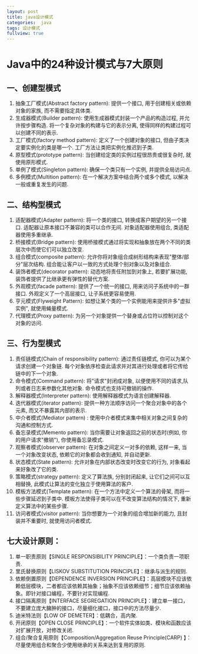 ```yaml
---
layout: post
title: java设计模式
categories:  java
tags: 设计模式
fullview: true
---
```


# Java中的24种设计模式与7大原则
## 一、创建型模式
1. 抽象工厂模式(Abstract factory pattern): 提供一个接口, 用于创建相关或依赖对象的家族, 而不需要指定具体类.
2. 生成器模式(Builder pattern): 使用生成器模式封装一个产品的构造过程, 并允许按步骤构造. 将一个复杂对象的构建与它的表示分离, 使得同样的构建过程可以创建不同的表示.
3. 工厂模式(factory method pattern): 定义了一个创建对象的接口, 但由子类决定要实例化的类是哪一个. 工厂方法让类把实例化推迟到子类.
4. 原型模式(prototype pattern): 当创建给定类的实例过程很昂贵或很复杂时, 就使用原形模式.
5. 单例了模式(Singleton pattern): 确保一个类只有一个实例, 并提供全局访问点.
6. 多例模式(Multition pattern): 在一个解决方案中结合两个或多个模式, 以解决一般或重复发生的问题.

## 二、结构型模式
1. 适配器模式(Adapter pattern): 将一个类的接口, 转换成客户期望的另一个接口. 适配器让原本接口不兼容的类可以合作无间. 对象适配器使用组合, 类适配器使用多重继承.
2. 桥接模式(Bridge pattern): 使用桥接模式通过将实现和抽象放在两个不同的类层次中而使它们可以独立改变.
3. 组合模式(composite pattern): 允许你将对象组合成树形结构来表现"整体/部分"层次结构. 组合能让客户以一致的方式处理个别对象以及对象组合.
4. 装饰者模式(decorator pattern): 动态地将责任附加到对象上, 若要扩展功能, 装饰者提供了比继承更有弹性的替代方案.
5. 外观模式(facade pattern): 提供了一个统一的接口, 用来访问子系统中的一群接口. 外观定义了一个高层接口, 让子系统更容易使用.
6. 亨元模式(Flyweight Pattern): 如想让某个类的一个实例能用来提供许多"虚拟实例", 就使用蝇量模式.
7. 代理模式(Proxy pattern): 为另一个对象提供一个替身或占位符以控制对这个对象的访问.

## 三、行为型模式
1. 责任链模式(Chain of responsibility pattern): 通过责任链模式, 你可以为某个请求创建一个对象链. 每个对象依序检查此请求并对其进行处理或者将它传给链中的下一个对象.
2. 命令模式(Command pattern): 将"请求"封闭成对象, 以便使用不同的请求,队列或者日志来参数化其他对象. 命令模式也支持可撤销的操作.
3. 解释器模式(Interpreter pattern): 使用解释器模式为语言创建解释器.
4. 迭代器模式(iterator pattern): 提供一种方法顺序访问一个聚合对象中的各个元素, 而又不暴露其内部的表示.
5. 中介者模式(Mediator pattern) : 使用中介者模式来集中相关对象之间复杂的沟通和控制方式.
6. 备忘录模式(Memento pattern): 当你需要让对象返回之前的状态时(例如, 你的用户请求"撤销"), 你使用备忘录模式.
7. 观察者模式(observer pattern): 在对象之间定义一对多的依赖, 这样一来, 当一个对象改变状态, 依赖它的对象都会收到通知, 并自动更新.
8. 状态模式(State pattern): 允许对象在内部状态改变时改变它的行为, 对象看起来好象改了它的类.
9. 策略模式(strategy pattern): 定义了算法族, 分别封闭起来, 让它们之间可以互相替换, 此模式让算法的变化独立于使用算法的客户.
10. 模板方法模式(Template pattern): 在一个方法中定义一个算法的骨架, 而将一些步骤延迟到子类中. 模板方法使得子类可以在不改变算法结构的情况下, 重新定义算法中的某些步骤.
11. 访问者模式(visitor pattern): 当你想要为一个对象的组合增加新的能力, 且封装并不重要时, 就使用访问者模式.

## 七大设计原则：

1. 单一职责原则【SINGLE RESPONSIBILITY PRINCIPLE】：一个类负责一项职责.
2. 里氏替换原则【LISKOV SUBSTITUTION PRINCIPLE】：继承与派生的规则.
3. 依赖倒置原则【DEPENDENCE INVERSION PRINCIPLE】：高层模块不应该依赖低层模块，二者都应该依赖其抽象；抽象不应该依赖细节；细节应该依赖抽象。即针对接口编程，不要针对实现编程.
4. 接口隔离原则【INTERFACE SEGREGATION PRINCIPLE】：建立单一接口，不要建立庞大臃肿的接口，尽量细化接口，接口中的方法尽量少.
5. 迪米特法则【LOW OF DEMETER】：低耦合，高内聚.
6. 开闭原则【OPEN CLOSE PRINCIPLE】：一个软件实体如类、模块和函数应该对扩展开放，对修改关闭.
7. 组合/聚合复用原则【Composition/Aggregation Reuse Principle(CARP) 】：尽量使用组合和聚合少使用继承的关系来达到复用的原则.
